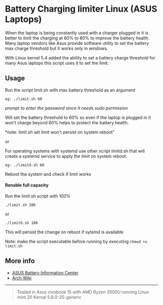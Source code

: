 # Battery Charging limiter Linux (ASUS Laptops)

When the laptop is being constantly used with a charger plugged in it is better to limit the charging at 60% to 80% to improve the battery health.
Many laptop vendors like Asus provide software utility to set the battery max charge threshold but it works only in windows.

With Linux kernel 5.4 added the ability to set a battery charge threshold for many Asus laptops this script uses it to set the limit.

## Usage
Run the script limit.sh with max battery threshold as an argument

`eg: ./limit.sh 60`

*prompt to enter the password since it needs sudo permission*

Will set the battery threshold to 60% so even if the laptop is plugged in it won't charge beyond 60% helps to protect the battery health.

*note: limit.sh set limit won't persist on system reboot" 

or 

For operating systems with systemd  use other script limitd.sh that will create a systemd service to apply the limit on system reboot.

`eg: ./limitd.sh 60`


Reboot the system and check if limit works

#### Renable full capacity 

Run the limit.sh script with 100%

`./limit.sh 100`

or

`./limitd.sh 100 `

This will persist the change on reboot if sytemd is available 

Note: make the script executable before running by executing 
`chmod +x limit.sh`


## More info
* [ASUS Battery Information Center](https://www.asus.com/support/FAQ/1038475/)
* [Arch Wiki](https://wiki.archlinux.org/index.php/Laptop/ASUS#Battery_charge_threshold)


-----
>Tested in Asus vivobook 15 with AMD Ryzen 3500U running Linux mint 20 Kernal 5.8.0-25-generic 
